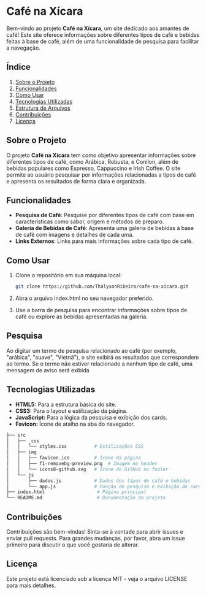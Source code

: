 # Café na Xícara

Bem-vindo ao projeto **Café na Xícara**, um site dedicado aos amantes de café! Este site oferece informações sobre diferentes tipos de café e bebidas feitas à base de café, além de uma funcionalidade de pesquisa para facilitar a navegação.

## Índice

1. [Sobre o Projeto](#sobre-o-projeto)
2. [Funcionalidades](#funcionalidades)
3. [Como Usar](#como-usar)
4. [Tecnologias Utilizadas](#tecnologias-utilizadas)
5. [Estrutura de Arquivos](#estrutura-de-arquivos)
6. [Contribuições](#contribuições)
7. [Licença](#licença)

## Sobre o Projeto

O projeto **Café na Xícara** tem como objetivo apresentar informações sobre diferentes tipos de café, como Arábica, Robusta, e Conilon, além de bebidas populares como Espresso, Cappuccino e Irish Coffee. O site permite ao usuário pesquisar por informações relacionadas a tipos de café e apresenta os resultados de forma clara e organizada.

## Funcionalidades

- **Pesquisa de Café**: Pesquise por diferentes tipos de café com base em características como sabor, origem e métodos de preparo.
- **Galeria de Bebidas de Café**: Apresenta uma galeria de bebidas à base de café com imagens e detalhes de cada uma.
- **Links Externos**: Links para mais informações sobre cada tipo de café.
  
## Como Usar

1. Clone o repositório em sua máquina local:
   ```bash
   git clone https://github.com/ThalysonRibeiro/cafe-na-xicara.git
   ```
2. Abra o arquivo index.html no seu navegador preferido.

3. Use a barra de pesquisa para encontrar informações sobre tipos de café ou explore as bebidas apresentadas na galeria.

## Pesquisa

Ao digitar um termo de pesquisa relacionado ao café (por exemplo, "arábica", "suave", "Vietnã"), o site exibirá os resultados que correspondem ao termo. Se o termo não estiver relacionado a nenhum tipo de café, uma mensagem de aviso será exibida


## Tecnologias Utilizadas

- **HTML5:** Para a estrutura básica do site.
- **CSS3:** Para o layout e estilização da página.
- **JavaScript:** Para a lógica da pesquisa e exibição dos cards.
- **Favicon:** Ícone de atalho na aba do navegador.

```bash
├── src
│   ├── _css
│   │   └── styles.css          # Estilizações CSS
│   ├── img
│   │   ├── favicon.ico         # Ícone da página
│   │   ├── f1-removebg-preview.png  # Imagem no header
│   │   └── icons8-github.svg   # Ícone do GitHub no footer
│   └── js
│       ├── dados.js            # Dados dos tipos de café e bebidas
│       └── app.js              # Função de pesquisa e exibição de cards
├── index.html                   # Página principal
└── README.md                    # Documentação do projeto
```
## Contribuições

Contribuições são bem-vindas! Sinta-se à vontade para abrir issues e enviar pull requests. Para grandes mudanças, por favor, abra um issue primeiro para discutir o que você gostaria de alterar.

## Licença

Este projeto está licenciado sob a licença MIT - veja o arquivo LICENSE para mais detalhes.